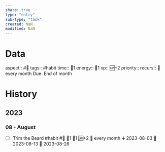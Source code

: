 ```yaml
---
share: true
type: "entry"
sub-type: "task"
created: NaN 
modified: NaN
---
```

# Data
aspect:: #🚿
tags:: #habit
time:: 🍅1
energy:: 🥄1
xp:: 🆙+2
priority:: 
recurs:: 🔁 every month
Due: End of month
# History
## 2023
### 08 - August
- [ ] Trim the Beard #habit #🚿 🍅1 🥄1 🆙+2 🔁 every month ➕ 2023-08-03 🛫 2023-08-13 📅 2023-08-28